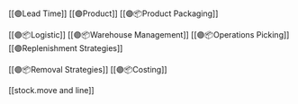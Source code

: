 [[🟣Lead Time]]
[[🟣Product]]
[[🟣📦Product Packaging]]

[[🟣📦Logistic]]
[[🟣📦Warehouse Management]]
[[🟣📦Operations Picking]]
[[🟣Replenishment Strategies]]


[[🟣📦Removal Strategies]]
[[🟣📦Costing]]


[[stock.move and line]]